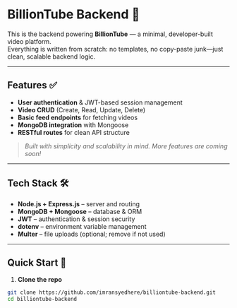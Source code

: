# **BillionTube Backend** 🚀

This is the backend powering **BillionTube** — a minimal, developer-built video platform.  
Everything is written from scratch: no templates, no copy-paste junk—just clean, scalable backend logic.

---

## **Features** ✅
- **User authentication** & JWT-based session management  
- **Video CRUD** (Create, Read, Update, Delete)  
- **Basic feed endpoints** for fetching videos  
- **MongoDB integration** with Mongoose  
- **RESTful routes** for clean API structure  

> _Built with simplicity and scalability in mind. More features are coming soon!_

---

## **Tech Stack** 🛠️
- **Node.js + Express.js** – server and routing  
- **MongoDB + Mongoose** – database & ORM  
- **JWT** – authentication & session security  
- **dotenv** – environment variable management  
- **Multer** – file uploads (optional; remove if not used)  

---

## **Quick Start** 🚀
1. **Clone the repo**  
```bash
git clone https://github.com/imransyedhere/billiontube-backend.git
cd billiontube-backend
